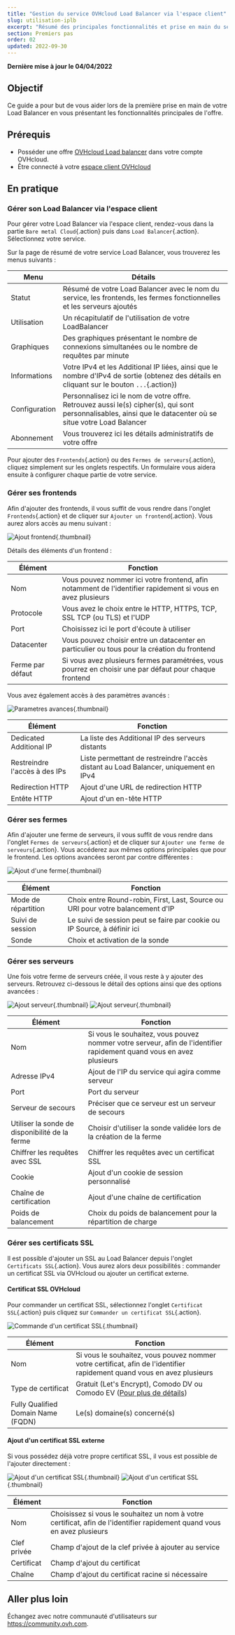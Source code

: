 ```yaml
---
title: "Gestion du service OVHcloud Load Balancer via l'espace client"
slug: utilisation-iplb
excerpt: "Résumé des principales fonctionnalités et prise en main du service Load Balancer via l'espace client OVHcloud"
section: Premiers pas
order: 02
updated: 2022-09-30
---
```


**Dernière mise à jour le 04/04/2022**

## Objectif

Ce guide a pour but de vous aider lors de la première prise en main de votre Load Balancer en vous présentant les fonctionnalités principales de l'offre.

## Prérequis

- Posséder une offre [OVHcloud Load balancer](https://www.ovh.com/fr/solutions/load-balancer/) dans votre compte OVHcloud.
- Être connecté à votre [espace client OVHcloud](https://www.ovh.com/auth/?action=gotomanager&from=https://www.ovh.com/fr/&ovhSubsidiary=fr)

## En pratique

### Gérer son Load Balancer via l'espace client

Pour gérer votre Load Balancer via l'espace client, rendez-vous dans la partie `Bare metal Cloud`{.action} puis dans `Load Balancer`{.action}. Sélectionnez votre service.

Sur la page de résumé de votre service Load Balancer, vous trouverez les menus suivants :

|Menu|Détails|
|---|---|
|Statut|Résumé de votre Load Balancer avec le nom du service, les frontends, les fermes fonctionnelles et les serveurs ajoutés|
|Utilisation|Un récapitulatif de l'utilisation de votre LoadBalancer|
|Graphiques|Des graphiques présentant le nombre de connexions simultanées ou le nombre de requêtes par minute|
|Informations|Votre IPv4 et les Additional IP liées, ainsi que le nombre d'IPv4 de sortie (obtenez des détails en cliquant sur le bouton `...`{.action})|
|Configuration|Personnalisez ici le nom de votre offre. Retrouvez aussi le(s) cipher(s), qui sont personnalisables, ainsi que le datacenter où se situe votre Load Balancer|
|Abonnement|Vous trouverez ici les détails administratifs de votre offre|

Pour ajouter des `Frontends`{.action} ou des `Fermes de serveurs`{.action}, cliquez simplement sur les onglets respectifs. Un formulaire vous aidera ensuite à configurer chaque partie de votre service.

### Gérer ses frontends

Afin d'ajouter des frontends, il vous suffit de vous rendre dans l'onglet `Frontends`{.action} et de cliquer sur `Ajouter un frontend`{.action}. Vous aurez alors accès au menu suivant :

![Ajout frontend](images/add_frontend.png){.thumbnail}

Détails des éléments d'un frontend :

|Élément|Fonction|
|---|---|
|Nom|Vous pouvez nommer ici votre frontend, afin notamment de l'identifier rapidement si vous en avez plusieurs |
|Protocole|Vous avez le choix entre le HTTP, HTTPS, TCP, SSL TCP (ou TLS) et l'UDP|
|Port|Choisissez ici le port d'écoute à utiliser|
|Datacenter|Vous pouvez choisir entre un datacenter en particulier ou tous pour la création du frontend|
|Ferme par défaut|Si vous avez plusieurs fermes paramétrées, vous pourrez en choisir une par défaut pour chaque frontend|

Vous avez également accès à des paramètres avancés :

![Parametres avances](images/advanced_frontend.png){.thumbnail}

|Élément|Fonction|
|---|---|
|Dedicated Additional IP|La liste des Additional IP des serveurs distants|
|Restreindre l'accès à des IPs|Liste permettant de restreindre l'accès distant au Load Balancer, uniquement en IPv4|
|Redirection HTTP|Ajout d'une URL de redirection HTTP|
|Entête HTTP|Ajout d'un en-tête HTTP|

### Gérer ses fermes

Afin d'ajouter une ferme de serveurs, il vous suffit de vous rendre dans l'onglet `Fermes de serveurs`{.action} et de cliquer sur `Ajouter une ferme de serveurs`{.action}. Vous accéderez aux mêmes options principales que pour le frontend. Les options avancées seront par contre différentes :

![Ajout d'une ferme](images/advanced_cluster.png){.thumbnail}

|Élément|Fonction|
|---|---|
|Mode de répartition|Choix entre Round-robin, First, Last, Source ou URI pour votre balancement d'IP|
|Suivi de session|Le suivi de session peut se faire par cookie ou IP Source, à définir ici|
|Sonde|Choix et activation de la sonde|

### Gérer ses serveurs

Une fois votre ferme de serveurs créée, il vous reste à y ajouter des serveurs. Retrouvez ci-dessous le détail des options ainsi que des options avancées :

![Ajout serveur](images/add_server.png){.thumbnail}
![Ajout serveur](images/add_server_advanced.png){.thumbnail}

|Élément|Fonction|
|---|---|
|Nom|Si vous le souhaitez, vous pouvez nommer votre serveur, afin de l'identifier rapidement quand vous en avez plusieurs|
|Adresse IPv4|Ajout de l'IP du service qui agira comme serveur|
|Port|Port du serveur|
|Serveur de secours|Préciser que ce serveur est un serveur de secours|
|Utiliser la sonde de disponibilité de la ferme|Choisir d'utiliser la sonde validée lors de la création de la ferme|
|Chiffrer les requêtes avec SSL|Chiffrer les requêtes avec un certificat SSL|
|Cookie|Ajout d'un cookie de session personnalisé|
|Chaîne de certification|Ajout d'une chaîne de certification|
|Poids de balancement|Choix du poids de balancement pour la répartition de charge|

### Gérer ses certificats SSL

Il est possible d'ajouter un SSL au Load Balancer depuis l'onglet `Certificats SSL`{.action}. Vous aurez alors deux possibilités : commander un certificat SSL via OVHcloud ou ajouter un certificat externe.

#### Certificat SSL OVHcloud

Pour commander un certificat SSL, sélectionnez l'onglet `Certificat SSL`{.action} puis cliquez sur `Commander un certificat SSL`{.action}.

![Commande d'un certificat SSL](images/ordering_ssl.png){.thumbnail}

|Élément|Fonction|
|---|---|
|Nom|Si vous le souhaitez, vous pouvez nommer votre certificat, afin de l'identifier rapidement quand vous en avez plusieurs|
|Type de certificat|Gratuit (Let's Encrypt), Comodo DV ou Comodo EV ([Pour plus de détails](https://www.ovhcloud.com/fr/web-hosting/options/ssl/))|
|Fully Qualified Domain Name (FQDN)|Le(s) domaine(s) concerné(s)|

#### Ajout d'un certificat SSL externe

Si vous possédez déjà votre propre certificat SSL, il vous est possible de l'ajouter directement :

![Ajout d'un certificat SSL](images/external_ssl-00.png){.thumbnail}
![Ajout d'un certificat SSL](images/external_ssl.png){.thumbnail}

|Élément|Fonction|
|---|---|
|Nom|Choisissez si vous le souhaitez un nom à votre certificat, afin de l'identifier rapidement quand vous en avez plusieurs|
|Clef privée|Champ d'ajout de la clef privée à ajouter au service|
|Certificat|Champ d'ajout du certificat|
|Chaîne|Champ d'ajout du certificat racine si nécessaire|

## Aller plus loin

Échangez avec notre communauté d'utilisateurs sur <https://community.ovh.com>.
